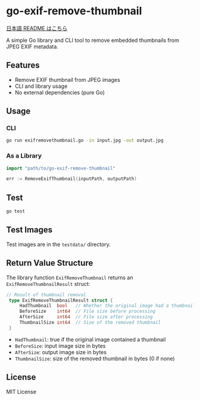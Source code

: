 # go-exif-remove-thumbnail

[日本語 README はこちら](README.ja.md)

A simple Go library and CLI tool to remove embedded thumbnails from JPEG EXIF metadata.

## Features

- Remove EXIF thumbnail from JPEG images
- CLI and library usage
- No external dependencies (pure Go)

## Usage

### CLI

```sh
go run exifremovethumbnail.go -in input.jpg -out output.jpg
```

### As a Library

```go
import "path/to/go-exif-remove-thumbnail"

err := RemoveExifThumbnail(inputPath, outputPath)
```

## Test

```sh
go test
```

## Test Images

Test images are in the `testdata/` directory.

## Return Value Structure

The library function `ExifRemoveThumbnail` returns an `ExifRemoveThumbnailResult` struct:

```go
// Result of thumbnail removal
 type ExifRemoveThumbnailResult struct {
     HadThumbnail  bool   // Whether the original image had a thumbnail
     BeforeSize    int64  // File size before processing
     AfterSize     int64  // File size after processing
     ThumbnailSize int64  // Size of the removed thumbnail
 }
```

- `HadThumbnail`: true if the original image contained a thumbnail
- `BeforeSize`: input image size in bytes
- `AfterSize`: output image size in bytes
- `ThumbnailSize`: size of the removed thumbnail in bytes (0 if none)

## License

MIT License
